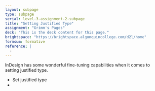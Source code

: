 ```yaml
---
layout: subpage
type: subpage
serial: level-3-assignment-2-subpage
title: "Setting Justified Type"
assignment: "Grimm's Pages"
deck: "This is the deck content for this page."
brightspace: "https://brightspace.algonquincollege.com/d2l/home"
formsum: formative
reference: |
  - 
---
```

InDesign has some wonderful fine-tuning capabilities when it comes to setting justified type.

- Set justified type
- 